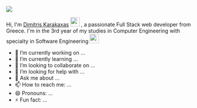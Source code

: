 <img src="https://readme-typing-svg.herokuapp.com?size=34&width=620&lines=Hi%2C+I'm+Dimitris;A+passionate+Web+Developer++" />

<!-- <h2 style="margin: 0;">Hey there <img src="https://media.giphy.com/media/hvRJCLFzcasrR4ia7z/giphy.gif" width="25px" /></h2> -->

Hi, I'm [Dimitris Karakaxas](https://github.com/dimitriskarakaxas)
<img src="https://media.giphy.com/media/hvRJCLFzcasrR4ia7z/giphy.gif" width="25px"/>
, a passionate Full Stack web developer from Greece. I'm in the 3rd year of my studies in Computer Engineering with specialty in Software Engineering
<img src="https://images.emojiterra.com/google/android-10/512px/1f468-1f4bb.png" width="25px" />

- 🔭 I’m currently working on ...
- 🌱 I’m currently learning ...
- 👯 I’m looking to collaborate on ...
- 🤔 I’m looking for help with ...
- 💬 Ask me about ...
- 📫 How to reach me: ...
- 😄 Pronouns: ...
- ⚡ Fun fact: ...
